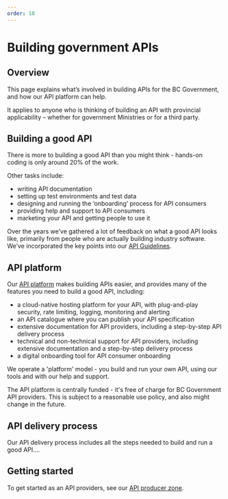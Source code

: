 ```yaml
---
order: 10
---
```


# Building government APIs

## Overview

This page explains what’s involved in building APIs for the BC Government, and how our API platform can help.

It applies to anyone who is thinking of building an API with provincial applicability – whether for government Ministries or for a third party.

## Building a good API

There is more to building a good API than you might think - hands-on coding is only around 20% of the work.

Other tasks include:

- writing API documentation
- setting up test environments and test data
- designing and running the ‘onboarding’ process for API consumers
- providing help and support to API consumers
- marketing your API and getting people to use it

Over the years we’ve gathered a lot of feedback on what a good API looks like, primarily from people who are actually building industry software. We’ve incorporated the key points into our [API Guidelines](https://developer.gov.bc.ca/Data-and-APIs/BC-Government-API-Guidelines).

## API platform

Our [API platform](./landing-page) makes building APIs easier, and provides many of the features you need to build a good API, including:

- a cloud-native hosting platform for your API, with plug-and-play security, rate limiting, logging, monitoring and alerting
- an API catalogue where you can publish your API specification
- extensive documentation for API providers, including a step-by-step API delivery process
- technical and non-technical support for API providers, including extensive documentation and a step-by-step delivery process
- a digital onboarding tool for API consumer onboarding

We operate a 'platform' model - you build and run your own API, using our tools and with our help and support.

The API platform is centrally funded - it's free of charge for BC Government API providers. This is subject to a reasonable use policy, and also might change in the future.

## API delivery process

Our API delivery process includes all the steps needed to build and run a good API....

## Getting started

To get started as an API providers, see our [API producer zone](https://bcgov.github.io/aps-infra-platform).
